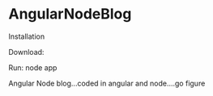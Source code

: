 AngularNodeBlog
===============

Installation 

Download:

Run: node app

Angular Node blog...coded in angular and node....go figure
